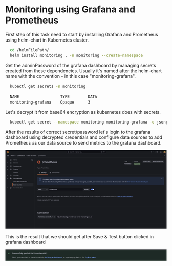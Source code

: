 # Monitoring using Grafana and Prometheus

First step of this task need to start by installing Grafana and Prometheus using helm-chart in Kubernetes cluster.

```bash
  cd /helmFilePath/
  helm install monitoring . -n monitoring --create-namespace
```

Get the adminPassword of the grafana dashboard by managing secrets created from these dependencies. Usually it's named after the helm-chart name with the convention -<name of app> in this case "monitoring-grafana".

```bash
  kubectl get secrets -n monitoring

  NAME                  TYPE        DATA
  monitoring-grafana    Opaque      3
```

Let's decrypt it from base64 encryption as kubernetes does with secrets.

```bash
  kubectl get secret --namespace monitoring monitoring-grafana -o jsonpath="{.data.admin-password}" | base64 -d
```

After the results of correct secret/password let's login to the grafana dashboard using decrypted credentials and configure data sources to add Prometheus as our data source to send metrics to the grafana dashboard.

![PrometheusDataSource](images/PrometheusDataSource.png)

This is the result that we should get after Save & Test button clicked in grafana dashboard

![PrometheusDataSourceSuccess](images/PrometheusDataSourceSuccess.png)